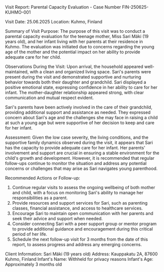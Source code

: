  Visit Report: Parental Capacity Evaluation - Case Number FIN-250625-KUHMO-001

Visit Date: 25.06.2025
Location: Kuhmo, Finland

Summary of Visit Purpose:
The purpose of this visit was to conduct a parental capacity evaluation for the teenage mother, Miss Sari Mäki (19 years old), and her infant living with her parents at their residence in Kuhmo. The evaluation was initiated due to concerns regarding the young age of the mother and the potential impact on her ability to provide adequate care for her child.

Observations During the Visit:
Upon arrival, the household appeared well-maintained, with a clean and organized living space. Sari's parents were present during the visit and demonstrated supportive and nurturing behavior towards both their daughter and grandchild. Sari displayed a positive emotional state, expressing confidence in her ability to care for her infant. The mother-daughter relationship appeared strong, with clear communication and mutual respect evident.

Sari's parents have been actively involved in the care of their grandchild, providing additional support and assistance as needed. They expressed concern about Sari's age and the challenges she may face in raising a child at such a young age but were supportive of her decision to keep and care for her infant.

Assessment:
Given the low case severity, the living conditions, and the supportive family dynamics observed during the visit, it appears that Sari has the capacity to provide adequate care for her infant. Her parents' involvement and support are crucial in ensuring a stable environment for the child's growth and development. However, it is recommended that regular follow-ups continue to monitor the situation and address any potential concerns or challenges that may arise as Sari navigates young parenthood.

Recommended Actions or Follow-up:
1. Continue regular visits to assess the ongoing wellbeing of both mother and child, with a focus on monitoring Sari's ability to manage her responsibilities as a parent.
2. Provide resources and support services for Sari, such as parenting classes, financial assistance, and access to healthcare services.
3. Encourage Sari to maintain open communication with her parents and seek their advice and support when needed.
4. Consider connecting Sari with a peer support group or mentor program to provide additional guidance and encouragement during this critical period of her life.
5. Schedule the next follow-up visit for 3 months from the date of this report, to assess progress and address any emerging concerns.

Client Information:
Sari Mäki (19 years old)
Address: Kauppakatu 2A, 87600 Kuhmo, Finland
Infant's Name: Withheld for privacy reasons
Infant's Age: Approximately 3 months old